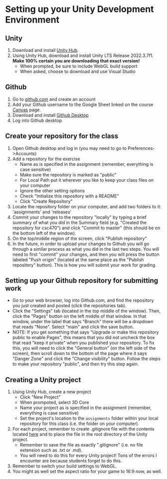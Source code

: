 # Setting up your Unity Development Environment

## Unity
1. Download and install [Unity Hub](https://unity.com/download).
1. Using Unity Hub, download and install Unity LTS Release 2022.3.7f1. **Make 100% certain you are downloading that exact version!**
    - When prompted, be sure to include WebGL build support
    - When asked, choose to download and use Visual Studio

## Github
1. Go to [github.com](https://github.com/) and create an account
1. Add your Github username to the Google Sheet linked on the course [Canvas](https://canvas.american.edu) page.
1. Download and install [Github Desktop](https://desktop.github.com/)
1. Log into Github desktop

## Create your repository for the class
1. Open Github desktop and log in (you may need to go to Preferences->Accounts)
1. Add a repository for the exercise
    - Name as is specified in the assignment (remember, everything is case sensitive)
    - Make sure the repository is marked as "public"
    - For Local Path put it wherever you like to keep your class files on your computer
    - Ignore the other setting options
    - Check "Initialize this repository with a README"
    - Click "Create Repository"
1. Locate the repository folder on your computer, and add two folders to it: 'assignments' and 'releases'
1. Commit your changes to the repository "locally" by typing a brief summary of what you did in the Summary field (e.g. "Created the repository for csc470") and click "Commit to master" (this should be on the bottom left of the window).
1. On the top/middle region of the screen, click "Publish repository"
1. In the future, in order to upload your changes to Github you will go through a similar process as what you did in the last two steps. You will need to first "commit" your changes, and then you will press the button labeled "Push origin" (located at the same place as the "Publish repository" button). This is how you will submit your work for grading.

## Setting up your Github repository for submitting work
- Go to your web browser, log into Github.com, and find the repository you just created and posted (click the repositories tab).
- Click the "Settings" tab (located in the top middle of the window). Then, click the "Pages" button on the left middle of that window. In that window, under the label that says "Branch" there will be a dropdown that reads "None". Select "main" and click the save button.
- NOTE: If you get something that says "Upgrade or make this repository public to enable Pages", this means that you did not uncheck the box that read "keep it private" when you published your repository. To fix this, you will need to click the "General button" (on the left side of the screen), then scroll down to the bottom of the page where it says "Danger Zone" and click the "Change visibility" button. Follow the steps to make your repository "public", and then try this step again.

## Creating a Unity project
1. Using Unity Hub, create a new project
    - Click "New Project"
    - When prompoted, select 3D Core
    - Name your project as is specified in the assignment (remember, everything is case sensitive)
    - Set the project's location to the `assignments` folder within your local repository for this class (i.e. the folder on your computer).
1. For each project, remember to create .gitignore file with the contents located [here](https://raw.githubusercontent.com/github/gitignore/main/Unity.gitignore) and to place the file in the root directory of the Unity project.
    - Remember to save the file as exactly ".gitignore" (i.e. no file extension such as .txt or .md).
    - You will need to do this for every Unity project! Tons of the errors I encounter are because students forget to do this.
1. Remember to switch your build settings to WebGL.
1. You might as well set the aspect ratio for your game to 16:9 now, as well.


